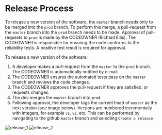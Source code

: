# Release Process

To release a new version of the software, the `master` branch needs only to be merged into the `prod` branch. To perform this merge, a pull-request from the `master` branch into the `prod` branch needs to be made. Approval of pull-requests to `prod` is made by the CODEOWNER (Richard Ellis). The CODEOWNER is responsible for ensuring the code conforms to the reliability tests. A positive test result is required for approval.

To release a new version of the software:
1. A developer makes a pull-request from the `master` to the `prod` branch. The CODEOWNER is automatically notified by e-mail.
1. The CODEOWNER ensures the automated tests pass on the `master` branch and reviews the code changes.
1. The CODEOWNER approves the pull-request if they are satisfied, or requests changes.
1. The dev merges the `master` branch into `prod`
1. Following approval, the developer tags the current head of `master` as the next version (see image below). Versions are numbered incrementally with integers, for example `v1`, `v2`, etc. This can be performed by navigating to the github `master` branch and selecting `Create a release`

![release_1](https://github.com/aphascience/ViewBovis/assets/10742324/963eb3dc-05a2-40ed-83c7-30afdc27ff18)
![release_2](https://github.com/aphascience/ViewBovis/assets/10742324/38d4bb08-9e16-459a-9fa2-24e33c672ceb)
